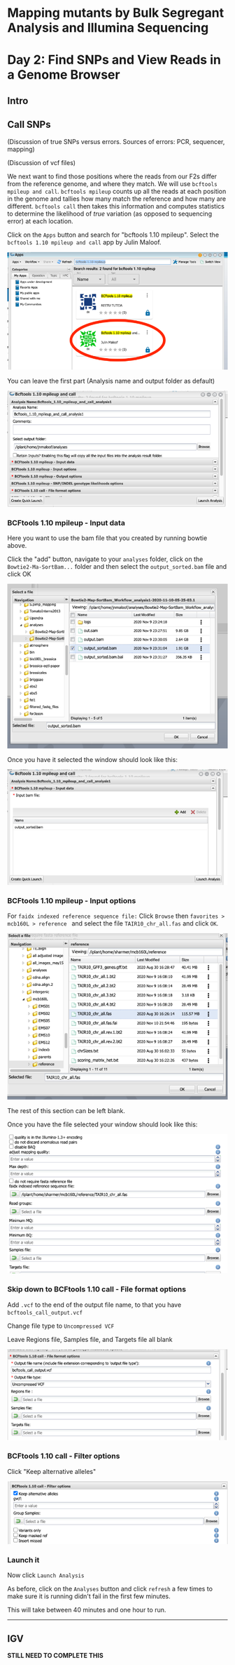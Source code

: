 # Mapping mutants by Bulk Segregant Analysis and Illumina Sequencing
# Day 2: Find SNPs and View Reads in a Genome Browser

## Intro

## Call SNPs

(Discussion of true SNPs versus errors.  Sources of errors: PCR, sequencer, mapping)

(Discussion of vcf files)

We next want to find those positions where the reads from our F2s differ from the reference genome, and where they match.  We will use `bcftools mpileup and call`.  `bcftools mpileup` counts up all the reads at each position in the genome and tallies how many match the reference and how many are different.  `bcftools call` then takes this information and computes statistics to determine the likelihood of _true_ variation (as opposed to sequencing error) at each location.  

Click on the `Apps` button and search for "bcftools 1.10 mpileup".  Select the `bcftools 1.10 mpileup and call` app by Julin Maloof.

![](figs/BCFtoolsAppSelection.png)

You can leave the first part (Analysis name and output folder as default)

![](figs/BcftoolsApp1.png)

### BCFtools 1.10 mpileup - Input data

Here you want to use the bam file that you created by running bowtie above.  

Click the "add" button, navigate to your `analyses` folder, click on the `Bowtie2-Ma-SortBam...` folder and then select the `output_sorted.bam` file and click OK

![](figs/BCFtoolsInput.png)

Once you have it selected the window should look like this:

![](figs/BCFtoolsInput2.png)

### BCFtools 1.10 mpileup - Input options

For `faidx indexed reference sequence file:`  Click `Browse` then `favorites > mcb160L > reference ` and select the file `TAIR10_chr_all.fas` and click `OK`.

![](figs/ChooseFaidx.png)

The rest of this section can be left blank.

Once you have the file selected your window should look like this:

![](figs/BCFtoolsFAIDXInput.png)

### Skip down to BCFtools 1.10 call - File format options

Add `.vcf` to the end of the output file name, to that you have `bcftools_call_output.vcf`

Change file type to `Uncompressed VCF`

Leave Regions file, Samples file, and Targets file all blank

![](figs/BCFtoolsFileFormat.png)

### BCFtools 1.10 call - Filter options

Click "Keep alternative alleles"

![](figs/BCFtoolsKeepAlternative.png)

### Launch it

Now click `Launch Analysis`

As before, click on the `Analyses` button and click `refresh` a few times to make sure it is running didn't fail in the first few minutes.

This will take between 40 minutes and one hour to run.
 
---
 ## IGV
 
 __STILL NEED TO COMPLETE THIS__
 